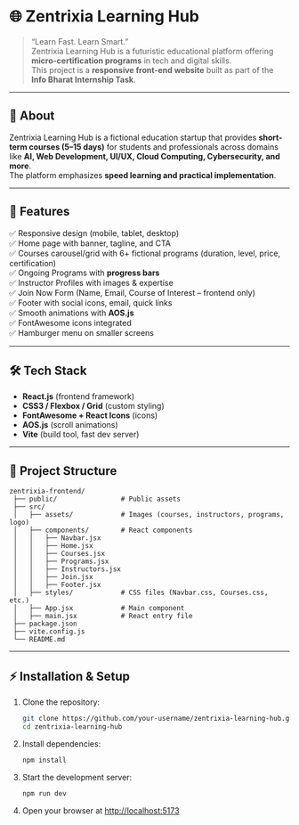 # 🌐 Zentrixia Learning Hub

> “Learn Fast. Learn Smart.”  
Zentrixia Learning Hub is a futuristic educational platform offering **micro-certification programs** in tech and digital skills.  
This project is a **responsive front-end website** built as part of the **Info Bharat Internship Task**.

---

## 📖 About
Zentrixia Learning Hub is a fictional education startup that provides **short-term courses (5–15 days)** for students and professionals across domains like **AI, Web Development, UI/UX, Cloud Computing, Cybersecurity, and more**.  
The platform emphasizes **speed learning and practical implementation**.

---

## 🚀 Features
✅ Responsive design (mobile, tablet, desktop)  
✅ Home page with banner, tagline, and CTA  
✅ Courses carousel/grid with 6+ fictional programs (duration, level, price, certification)  
✅ Ongoing Programs with **progress bars**  
✅ Instructor Profiles with images & expertise  
✅ Join Now Form (Name, Email, Course of Interest – frontend only)  
✅ Footer with social icons, email, quick links  
✅ Smooth animations with **AOS.js**  
✅ FontAwesome icons integrated  
✅ Hamburger menu on smaller screens  

---

## 🛠️ Tech Stack
- **React.js** (frontend framework)
- **CSS3 / Flexbox / Grid** (custom styling)
- **FontAwesome + React Icons** (icons)
- **AOS.js** (scroll animations)
- **Vite** (build tool, fast dev server)

---
## 📂 Project Structure
```
zentrixia-frontend/
 ├── public/                # Public assets
 ├── src/
 │   ├── assets/            # Images (courses, instructors, programs, logo)
 │   ├── components/        # React components
 │   │   ├── Navbar.jsx
 │   │   ├── Home.jsx
 │   │   ├── Courses.jsx
 │   │   ├── Programs.jsx
 │   │   ├── Instructors.jsx
 │   │   ├── Join.jsx
 │   │   ├── Footer.jsx
 │   ├── styles/            # CSS files (Navbar.css, Courses.css, etc.)
 │   ├── App.jsx            # Main component
 │   ├── main.jsx           # React entry file
 ├── package.json
 ├── vite.config.js
 └── README.md
```

---

## ⚡ Installation & Setup
1. Clone the repository:
   ```bash
   git clone https://github.com/your-username/zentrixia-learning-hub.git
   cd zentrixia-learning-hub
   ```

2. Install dependencies:
   ```bash
   npm install
   ```

3. Start the development server:
   ```bash
   npm run dev
   ```

4. Open your browser at [http://localhost:5173](http://localhost:5173)

